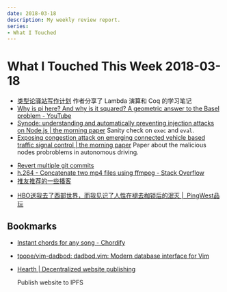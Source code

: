 ```yaml
---
date: 2018-03-18
description: My weekly review report.
series:
- What I Touched
---
```


# What I Touched This Week 2018-03-18


* [类型论驿站写作计划](https://zhuanlan.zhihu.com/p/32182423) 作者分享了 Lambda 演算和 Coq 的学习笔记
* [Why is pi here? And why is it squared? A geometric answer to the Basel problem - YouTube](https://www.youtube.com/watch?v=d-o3eB9sfls&feature=youtu.be)
* [Synode: understanding and automatically preventing injection attacks on Node.js | the morning paper](https://blog.acolyer.org/2018/03/12/synode-understanding-and-automatically-preventing-injection-attacks-on-node-js/)
    Sanity check on `exec` and `eval`.
* [Exposing congestion attack on emerging connected vehicle based traffic signal control | the morning paper](https://blog.acolyer.org/2018/03/15/exposing-congestion-attack-on-emerging-connected-vehicle-based-traffic-signal-control/)
    Paper about the malicious nodes probroblems in autonomous driving.
- [Revert multiple git commits](https://stackoverflow.com/a/1470452/667158)
- [h.264 - Concatenate two mp4 files using ffmpeg - Stack Overflow](https://stackoverflow.com/a/11175851/667158)
- [推友推荐的一些播客](https://twitter.com/hSATAC/status/973512760251244544?ref_src=twsrc%5Etfw)
* [HBO送我去了西部世界，而我见识了人性在褪去枷锁后的泯灭 |  PingWest品玩](http://www.pingwest.com/sxsw-westworld-experience-themepark/)

## Bookmarks

- [Instant chords for any song - Chordify](https://chordify.net/)
- [tpope/vim-dadbod: dadbod.vim: Modern database interface for Vim](https://github.com/tpope/vim-dadbod)
- [Hearth | Decentralized website publishing](https://hearth.eternum.io/)

    Publish website to IPFS
